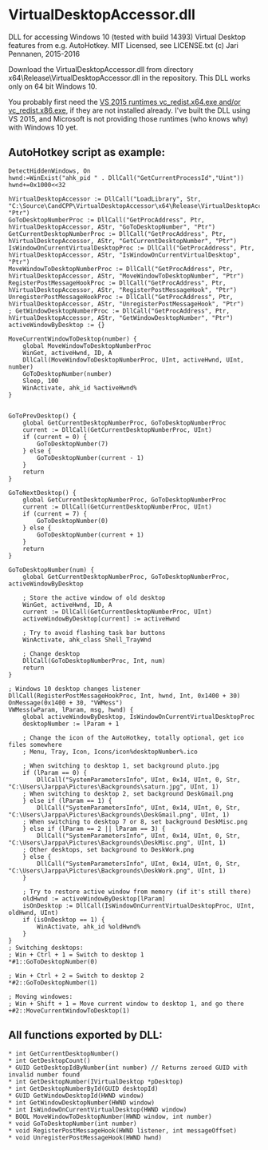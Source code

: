 # VirtualDesktopAccessor.dll

DLL for accessing Windows 10 (tested with build 14393) Virtual Desktop features from e.g. AutoHotkey. MIT Licensed, see LICENSE.txt (c) Jari Pennanen, 2015-2016

Download the VirtualDesktopAccessor.dll from directory x64\Release\VirtualDesktopAccessor.dll in the repository. This DLL works only on 64 bit Windows 10.

You probably first need the [VS 2015 runtimes vc_redist.x64.exe and/or vc_redist.x86.exe](https://www.microsoft.com/en-us/download/details.aspx?id=48145), if they are not installed already. I've built the DLL using VS 2015, and Microsoft is not providing those runtimes (who knows why) with Windows 10 yet.

## AutoHotkey script as example:

	DetectHiddenWindows, On
	hwnd:=WinExist("ahk_pid " . DllCall("GetCurrentProcessId","Uint"))
	hwnd+=0x1000<<32

	hVirtualDesktopAccessor := DllCall("LoadLibrary", Str, "C:\Source\CandCPP\VirtualDesktopAccessor\x64\Release\VirtualDesktopAccessor.dll", "Ptr") 
	GoToDesktopNumberProc := DllCall("GetProcAddress", Ptr, hVirtualDesktopAccessor, AStr, "GoToDesktopNumber", "Ptr")
	GetCurrentDesktopNumberProc := DllCall("GetProcAddress", Ptr, hVirtualDesktopAccessor, AStr, "GetCurrentDesktopNumber", "Ptr")
	IsWindowOnCurrentVirtualDesktopProc := DllCall("GetProcAddress", Ptr, hVirtualDesktopAccessor, AStr, "IsWindowOnCurrentVirtualDesktop", "Ptr")
	MoveWindowToDesktopNumberProc := DllCall("GetProcAddress", Ptr, hVirtualDesktopAccessor, AStr, "MoveWindowToDesktopNumber", "Ptr")
	RegisterPostMessageHookProc := DllCall("GetProcAddress", Ptr, hVirtualDesktopAccessor, AStr, "RegisterPostMessageHook", "Ptr")
	UnregisterPostMessageHookProc := DllCall("GetProcAddress", Ptr, hVirtualDesktopAccessor, AStr, "UnregisterPostMessageHook", "Ptr")
	; GetWindowDesktopNumberProc := DllCall("GetProcAddress", Ptr, hVirtualDesktopAccessor, AStr, "GetWindowDesktopNumber", "Ptr")
	activeWindowByDesktop := {}

	MoveCurrentWindowToDesktop(number) {
		global MoveWindowToDesktopNumberProc
		WinGet, activeHwnd, ID, A
		DllCall(MoveWindowToDesktopNumberProc, UInt, activeHwnd, UInt, number)
		GoToDesktopNumber(number)
		Sleep, 100
		WinActivate, ahk_id %activeHwnd%
	}


	GoToPrevDesktop() {
		global GetCurrentDesktopNumberProc, GoToDesktopNumberProc
		current := DllCall(GetCurrentDesktopNumberProc, UInt)
		if (current = 0) {
			GoToDesktopNumber(7)
		} else {
			GoToDesktopNumber(current - 1)      
		}
		return
	}

	GoToNextDesktop() {
		global GetCurrentDesktopNumberProc, GoToDesktopNumberProc
		current := DllCall(GetCurrentDesktopNumberProc, UInt)
		if (current = 7) {
			GoToDesktopNumber(0)
		} else {
			GoToDesktopNumber(current + 1)    
		}
		return
	}

	GoToDesktopNumber(num) {
		global GetCurrentDesktopNumberProc, GoToDesktopNumberProc, activeWindowByDesktop

		; Store the active window of old desktop
		WinGet, activeHwnd, ID, A
		current := DllCall(GetCurrentDesktopNumberProc, UInt) 
		activeWindowByDesktop[current] := activeHwnd

		; Try to avoid flashing task bar buttons
		WinActivate, ahk_class Shell_TrayWnd

		; Change desktop
		DllCall(GoToDesktopNumberProc, Int, num)
		return
	}

	; Windows 10 desktop changes listener
	DllCall(RegisterPostMessageHookProc, Int, hwnd, Int, 0x1400 + 30)
	OnMessage(0x1400 + 30, "VWMess")
	VWMess(wParam, lParam, msg, hwnd) {
		global activeWindowByDesktop, IsWindowOnCurrentVirtualDesktopProc
		desktopNumber := lParam + 1
		
		; Change the icon of the AutoHotkey, totally optional, get ico files somewhere
		; Menu, Tray, Icon, Icons/icon%desktopNumber%.ico
		
		; When switching to desktop 1, set background pluto.jpg
		if (lParam == 0) {
			DllCall("SystemParametersInfo", UInt, 0x14, UInt, 0, Str, "C:\Users\Jarppa\Pictures\Backgrounds\saturn.jpg", UInt, 1)
		; When switching to desktop 2, set background DeskGmail.png
		} else if (lParam == 1) {
			DllCall("SystemParametersInfo", UInt, 0x14, UInt, 0, Str, "C:\Users\Jarppa\Pictures\Backgrounds\DeskGmail.png", UInt, 1)
		; When switching to desktop 7 or 8, set background DeskMisc.png
		} else if (lParam == 2 || lParam == 3) {
			DllCall("SystemParametersInfo", UInt, 0x14, UInt, 0, Str, "C:\Users\Jarppa\Pictures\Backgrounds\DeskMisc.png", UInt, 1)
		; Other desktops, set background to DeskWork.png
		} else {
			DllCall("SystemParametersInfo", UInt, 0x14, UInt, 0, Str, "C:\Users\Jarppa\Pictures\Backgrounds\DeskWork.png", UInt, 1)
		}
		
		; Try to restore active window from memory (if it's still there)
		oldHwnd := activeWindowByDesktop[lParam]
		isOnDesktop := DllCall(IsWindowOnCurrentVirtualDesktopProc, UInt, oldHwnd, UInt)
		if (isOnDesktop == 1) {
			WinActivate, ahk_id %oldHwnd%
		}
	}
	; Switching desktops:
	; Win + Ctrl + 1 = Switch to desktop 1
	*#1::GoToDesktopNumber(0)

	; Win + Ctrl + 2 = Switch to desktop 2
	*#2::GoToDesktopNumber(1)

	; Moving windowes:
	; Win + Shift + 1 = Move current window to desktop 1, and go there
	+#2::MoveCurrentWindowToDesktop(1)


## All functions exported by DLL:

    * int GetCurrentDesktopNumber()
    * int GetDesktopCount()
    * GUID GetDesktopIdByNumber(int number) // Returns zeroed GUID with invalid number found
    * int GetDesktopNumber(IVirtualDesktop *pDesktop) 
    * int GetDesktopNumberById(GUID desktopId)
    * GUID GetWindowDesktopId(HWND window)
    * int GetWindowDesktopNumber(HWND window)
    * int IsWindowOnCurrentVirtualDesktop(HWND window)
    * BOOL MoveWindowToDesktopNumber(HWND window, int number) 
    * void GoToDesktopNumber(int number)
    * void RegisterPostMessageHook(HWND listener, int messageOffset)
    * void UnregisterPostMessageHook(HWND hwnd)
